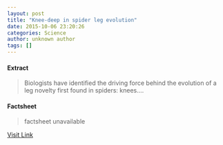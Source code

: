 ```yaml
---
layout: post
title: "Knee-deep in spider leg evolution"
date: 2015-10-06 23:20:26
categories: Science
author: unknown author
tags: []
---
```



#### Extract
>Biologists have identified the driving force behind the evolution of a leg novelty first found in spiders: knees....

#### Factsheet
>factsheet unavailable

[Visit Link](http://www.sciencedaily.com/releases/2015/10/151006192026.htm)


